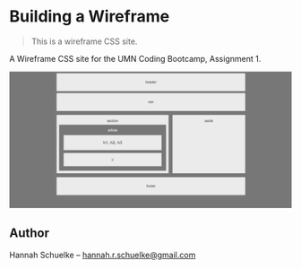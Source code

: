# Building a Wireframe
> This is a wireframe CSS site.

A Wireframe CSS site for the UMN Coding Bootcamp, Assignment 1. 

![](wireframe-preview.png)

## Author

Hannah Schuelke – hannah.r.schuelke@gmail.com